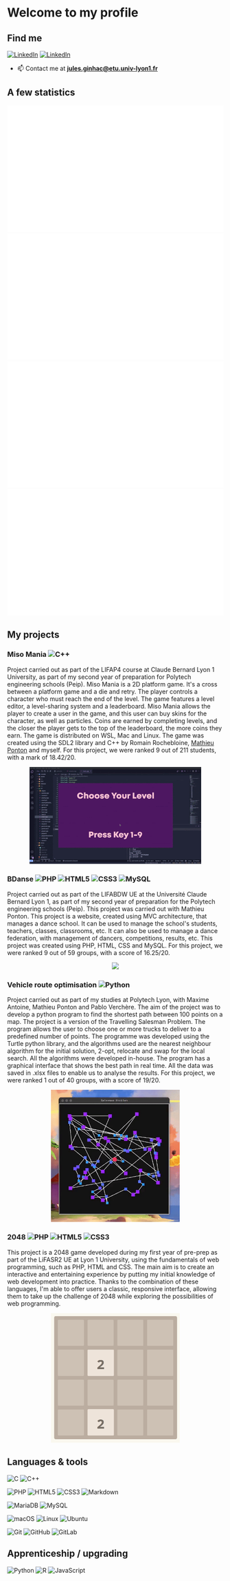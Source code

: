 # Welcome to my profile 
## Find me

[![LinkedIn](https://img.shields.io/badge/-GitHub-000?&logo=GitHub&logoColor=FFF)](https://github.com/JulesUSG15)
[![LinkedIn](https://img.shields.io/badge/-LinkedIn-000?&logo=LinkedIn&logoColor=0A66C2)](https://www.linkedin.com/in/jules-ginhac-2b8a65236/)

- 📫 Contact me at **jules.ginhac@etu.univ-lyon1.fr**

## A few statistics 

<div align="center">

<a href="https://github.com/JulesUSG15/Stats#gh-dark-mode-only">
<img src="https://github.com/JulesUSG15/Stats/blob/master/generated/overview.svg#gh-dark-mode-only" />
<img src="https://github.com/JulesUSG15/Stats/blob/master/generated/languages.svg#gh-dark-mode-only" />
</a>
<a href="https://github.com/JulesUSG15/Stats#gh-light-mode-only">
<img src="https://github.com/JulesUSG15/Stats/blob/master/generated/overview.svg#gh-dark-mode-only#gh-light-mode-only" />
<img src="https://github.com/JulesUSG15/Stats/blob/master/generated/languages.svg#gh-dark-mode-only#gh-light-mode-only" />
</a>

</div>



## My projects 

### Miso Mania ![C++](https://img.shields.io/badge/c++-%2300599C.svg?style=for-the-badge&logo=c%2B%2B&logoColor=white)
Project carried out as part of the LIFAP4 course at Claude Bernard Lyon 1 University, as part of my second year of preparation for Polytech engineering schools (Peip). 
Miso Mania is a 2D platform game. It's a cross between a platform game and a die and retry. The player controls a character who must reach the end of the level. The game features a level editor, a level-sharing system and a leaderboard. 
Miso Mania allows the player to create a user in the game, and this user can buy skins for the character, as well as particles. Coins are earned by completing levels, and the closer the player gets to the top of the leaderboard, the more coins they earn. 
The game is distributed on WSL, Mac and Linux. The game was created using the SDL2 library and C++ by Romain Rochebloine, [Mathieu Ponton](https://github.com/Claquettes) and myself.
For this project, we were ranked 9 out of 211 students, with a mark of 18.42/20.

<div align="center"> <img src="miso1.gif" width="400px" /> </div>

### BDanse ![PHP](https://img.shields.io/badge/php-%23777BB4.svg?style=for-the-badge&logo=php&logoColor=white) ![HTML5](https://img.shields.io/badge/html5-%23E34F26.svg?style=for-the-badge&logo=html5&logoColor=white) ![CSS3](https://img.shields.io/badge/css3-%231572B6.svg?style=for-the-badge&logo=css3&logoColor=white) ![MySQL](https://img.shields.io/badge/mysql-%2300f.svg?style=for-the-badge&logo=mysql&logoColor=white)
Project carried out as part of the LIFABDW UE at the Université Claude Bernard Lyon 1, as part of my second year of preparation for the Polytech engineering schools (Peip). This project was carried out with Mathieu Ponton. 
This project is a website, created using MVC architecture, that manages a dance school. It can be used to manage the school's students, teachers, classes, classrooms, etc. It can also be used to manage a dance federation, with management of dancers, competitions, results, etc. 
This project was created using PHP, HTML, CSS and MySQL. 
For this project, we were ranked 9 out of 59 groups, with a score of 16.25/20.

<div align="center"> <img src="https://i.imgur.com/a5lC1in.png" width="400px" /> </div>

### Vehicle route optimisation ![Python](https://img.shields.io/badge/python-3670A0?style=for-the-badge&logo=python&logoColor=ffdd54)
Project carried out as part of my studies at Polytech Lyon, with Maxime Antoine, Mathieu Ponton and Pablo Verchère. 
The aim of the project was to develop a python program to find the shortest path between 100 points on a map. The project is a version of the Travelling Salesman Problem. The program allows the user to choose one or more trucks to deliver to a predefined number of points. 
The programme was developed using the Turtle python library, and the algorithms used are the nearest neighbour algorithm for the initial solution, 2-opt, relocate and swap for the local search. All the algorithms were developed in-house. 
The program has a graphical interface that shows the best path in real time. All the data was saved in .xlsx files to enable us to analyse the results. 
For this project, we were ranked 1 out of 40 groups, with a score of 19/20.

<div align="center"> <img src="info.gif" width="300px" /> </div>

### 2048 ![PHP](https://img.shields.io/badge/php-%23777BB4.svg?style=for-the-badge&logo=php&logoColor=white) ![HTML5](https://img.shields.io/badge/html5-%23E34F26.svg?style=for-the-badge&logo=html5&logoColor=white) ![CSS3](https://img.shields.io/badge/css3-%231572B6.svg?style=for-the-badge&logo=css3&logoColor=white)
This project is a 2048 game developed during my first year of pre-prep as part of the LiFASR2 UE at Lyon 1 University, using the fundamentals of web programming, such as PHP, HTML and CSS. 
The main aim is to create an interactive and entertaining experience by putting my initial knowledge of web development into practice. Thanks to the combination of these languages, I'm able to offer users a classic, responsive interface, allowing them to take up the challenge of 2048 while exploring the possibilities of web programming.

<div align="center"> <img src="Corner-Test.gif" width="300px" /> </div>

## Languages & tools

![C](https://img.shields.io/badge/c-%2300599C.svg?style=for-the-badge&logo=c&logoColor=white)
![C++](https://img.shields.io/badge/c++-%2300599C.svg?style=for-the-badge&logo=c%2B%2B&logoColor=white)

![PHP](https://img.shields.io/badge/php-%23777BB4.svg?style=for-the-badge&logo=php&logoColor=white)
![HTML5](https://img.shields.io/badge/html5-%23E34F26.svg?style=for-the-badge&logo=html5&logoColor=white)
![CSS3](https://img.shields.io/badge/css3-%231572B6.svg?style=for-the-badge&logo=css3&logoColor=white)
![Markdown](https://img.shields.io/badge/markdown-%23000000.svg?style=for-the-badge&logo=markdown&logoColor=white)

![MariaDB](https://img.shields.io/badge/MariaDB-003545?style=for-the-badge&logo=mariadb&logoColor=white)
![MySQL](https://img.shields.io/badge/mysql-%2300f.svg?style=for-the-badge&logo=mysql&logoColor=white)

![macOS](https://img.shields.io/badge/mac%20os-000000?style=for-the-badge&logo=macos&logoColor=F0F0F0)
![Linux](https://img.shields.io/badge/Linux-FCC624?style=for-the-badge&logo=linux&logoColor=black)
![Ubuntu](https://img.shields.io/badge/Ubuntu-E95420?style=for-the-badge&logo=ubuntu&logoColor=white)

![Git](https://img.shields.io/badge/git-%23F05033.svg?style=for-the-badge&logo=git&logoColor=white)
![GitHub](https://img.shields.io/badge/github-%23121011.svg?style=for-the-badge&logo=github&logoColor=white)
![GitLab](https://img.shields.io/badge/gitlab-%23181717.svg?style=for-the-badge&logo=gitlab&logoColor=white)

## Apprenticeship / upgrading

![Python](https://img.shields.io/badge/python-3670A0?style=for-the-badge&logo=python&logoColor=ffdd54)
![R](https://img.shields.io/badge/r-%23276DC3.svg?style=for-the-badge&logo=r&logoColor=white)
![JavaScript](https://img.shields.io/badge/javascript-%23323330.svg?style=for-the-badge&logo=javascript&logoColor=%23F7DF1E)

